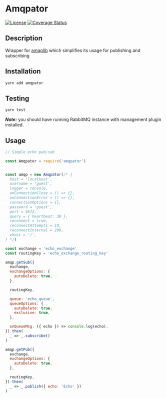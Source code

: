 # Amqpator

[![License](https://img.shields.io/badge/License-MIT-000000.svg)](https://opensource.org/licenses/MIT)
[![Coverage Status](https://coveralls.io/repos/github/LordotU/amqpator/badge.svg)](https://coveralls.io/github/LordotU/amqpator)

## Description

Wrapper for [amqplib](http://www.squaremobius.net/amqp.node/) which simplifies its usage for publishing and subscribing

## Installation

```bash
yarn add amqpator
```

## Testing

```bash
yarn test
```

***Note:*** you should have running RabbitMQ instance with management plugin installed.

## Usage

```javascript
// Simple echo pub/sub

const Amqpator = require('amqpator')


const amqp = new Amqpator(/* {
  host = 'localhost',
  username = 'guest',
  logger = console,
  onConnectionClose = () => {},
  onConnectionError = () => {},
  connectionOptions = {},
  password = 'guest',
  port = 5672,
  query = { heartbeat: 30 },
  reconnect = true,
  reconnectAttempts = 10,
  reconnectInterval = 299,
  vhost = '/',
} */)

const exchange = 'echo_exchange'
const routingKey = 'echo_exchange_routing_key'

amqp.getSub({
  exchange,
  exchangeOptions: {
    autoDelete: true,
  },

  routingKey,

  queue: 'echo_queue',
  queueOptions: {
    autoDelete: true,
    exclusive: true,
  },

  onQueueMsg: ({ echo }) => console.log(echo),
}).then(
  _ => _.subscribe()
)

amqp.getPub({
  exchange,
  exchangeOptions: {
    autoDelete: true,
  },

  routingKey,
}).then(
  _ => _.publish({ echo: 'Echo' })
)
```
